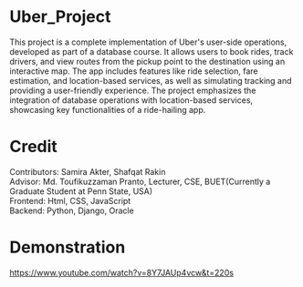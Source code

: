 # Uber_Project
This project is a complete implementation of Uber's user-side operations, developed as part of a database course. It allows users to book rides, track drivers, and view routes from the pickup point to the destination using an interactive map. The app includes features like ride selection, fare estimation, and location-based services, as well as simulating tracking and providing a user-friendly experience. The project emphasizes the integration of database operations with location-based services, showcasing key functionalities of a ride-hailing app.
# Credit
Contributors: Samira Akter, Shafqat Rakin <br/>
Advisor: Md. Toufikuzzaman Pranto, Lecturer, CSE, BUET(Currently a Graduate Student at Penn State, USA)<br/>
Frontend: Html, CSS, JavaScript<br/>
Backend: Python, Django, Oracle<br/>
# Demonstration
https://www.youtube.com/watch?v=8Y7JAUp4vcw&t=220s
